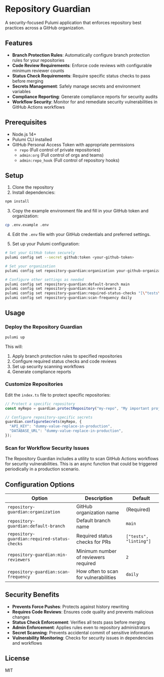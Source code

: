 # Repository Guardian

A security-focused Pulumi application that enforces repository best practices across a GitHub organization.

## Features

- **Branch Protection Rules**: Automatically configure branch protection rules for your repositories
- **Code Review Requirements**: Enforce code reviews with configurable minimum reviewer counts
- **Status Check Requirements**: Require specific status checks to pass before merging
- **Secrets Management**: Safely manage secrets and environment variables
- **Compliance Reporting**: Generate compliance reports for security audits
- **Workflow Security**: Monitor for and remediate security vulnerabilities in GitHub Actions workflows

## Prerequisites

- Node.js 14+
- Pulumi CLI installed
- GitHub Personal Access Token with appropriate permissions
  - `repo` (Full control of private repositories)
  - `admin:org` (Full control of orgs and teams)
  - `admin:repo_hook` (Full control of repository hooks)

## Setup

1. Clone the repository
2. Install dependencies:

```bash
npm install
```

3. Copy the example environment file and fill in your GitHub token and organization:

```bash
cp .env.example .env
```

4. Edit the `.env` file with your GitHub credentials and preferred settings.

5. Set up your Pulumi configuration:

```bash
# Set your GitHub token securely
pulumi config set --secret github:token <your-github-token>

# Set your organization
pulumi config set repository-guardian:organization your-github-organization

# Configure other settings as needed
pulumi config set repository-guardian:default-branch main
pulumi config set repository-guardian:min-reviewers 2
pulumi config set repository-guardian:required-status-checks "[\"tests\", \"linting\"]"
pulumi config set repository-guardian:scan-frequency daily
```

## Usage

### Deploy the Repository Guardian

```bash
pulumi up
```

This will:
1. Apply branch protection rules to specified repositories
2. Configure required status checks and code reviews
3. Set up security scanning workflows
4. Generate compliance reports

### Customize Repositories

Edit the `index.ts` file to protect specific repositories:

```typescript
// Protect a specific repository
const myRepo = guardian.protectRepository("my-repo", "My important project");

// Configure repository-specific secrets
guardian.configureSecrets(myRepo, {
  "API_KEY": "dummy-value-replace-in-production",
  "DATABASE_URL": "dummy-value-replace-in-production",
});
```

### Scan for Workflow Security Issues

The Repository Guardian includes a utility to scan GitHub Actions workflows for security vulnerabilities. This is an async function that could be triggered periodically in a production scenario.

## Configuration Options

| Option | Description | Default |
|--------|-------------|---------|
| `repository-guardian:organization` | GitHub organization name | (Required) |
| `repository-guardian:default-branch` | Default branch name | `main` |
| `repository-guardian:required-status-checks` | Required status checks for PRs | `["tests", "linting"]` |
| `repository-guardian:min-reviewers` | Minimum number of reviewers required | `2` |
| `repository-guardian:scan-frequency` | How often to scan for vulnerabilities | `daily` |

## Security Benefits

- **Prevents Force Pushes**: Protects against history rewriting
- **Requires Code Reviews**: Ensures code quality and prevents malicious changes
- **Status Check Enforcement**: Verifies all tests pass before merging
- **Admin Enforcement**: Applies rules even to repository administrators
- **Secret Scanning**: Prevents accidental commit of sensitive information
- **Vulnerability Monitoring**: Checks for security issues in dependencies and workflows

## License

MIT 